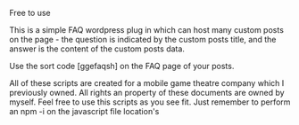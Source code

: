 Free to use

This is a simple FAQ wordpress plug in which can host many custom posts on the page - the question is indicated by the custom posts title, and the answer is the content of the custom posts data.

Use the sort code [ggefaqsh] on the FAQ page of your posts.

All of these scripts are created for a mobile game theatre company which I previously owned. All rights an property of these documents are owned by myself. Feel free to use this scripts as you see fit. Just remember to perform an npm -i on the javascript file location's
